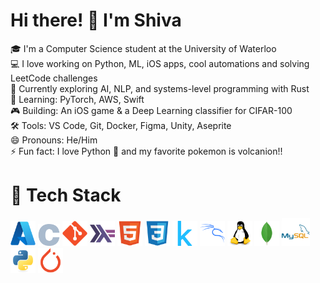 # Hi there! 👋 I'm Shiva

🎓 I'm a Computer Science student at the University of Waterloo  
💻 I love working on Python, ML, iOS apps, cool automations  and solving LeetCode challenges  
🚀 Currently exploring AI, NLP, and systems-level programming with Rust  
🌱 Learning: PyTorch, AWS, Swift  
🎮 Building: An iOS game & a Deep Learning classifier for CIFAR-100  
🛠️ Tools: VS Code, Git, Docker, Figma, Unity, Aseprite  
😄 Pronouns: He/Him  
⚡ Fun fact: I love Python 🐍 and my favorite pokemon is volcanion!!  
  
# 🧰 Tech Stack
<div>
    <img src='https://github.com/devicons/devicon/blob/master/icons/azure/azure-original.svg' title='azure' alt='azure' height='40' width='40'>
    <img src='https://github.com/devicons/devicon/blob/master/icons/c/c-original.svg' title='C' alt='C' height='35' width='35'>
    <img src='https://github.com/devicons/devicon/blob/master/icons/git/git-original.svg' title='git' alt='git' height='40' width='40'>
    <img src='https://github.com/devicons/devicon/blob/master/icons/haskell/haskell-original.svg' title='haskell' alt='haskell' height='40' width='40'>
    <img src='https://github.com/devicons/devicon/blob/master/icons/html5/html5-original.svg' title='html' alt='html' height='40' width='40'>
    <img src='https://github.com/devicons/devicon/blob/master/icons/css3/css3-original.svg' title='css' alt='css' height='40' width='40'>
    <img src='https://github.com/devicons/devicon/blob/master/icons/kaggle/kaggle-original.svg' title='kaggle' alt='kaggle' height='40' width='40'>
    <img src='https://github.com/devicons/devicon/blob/master/icons/kalilinux/kalilinux-original.svg' title='kalilinux' alt='kalilinux' height='40' width='40'>
    <img src='https://github.com/devicons/devicon/blob/master/icons/linux/linux-original.svg' title='linux' alt='linux' height='40' width='40'>
    <img src='https://github.com/devicons/devicon/blob/master/icons/mongodb/mongodb-original.svg' title='mongodb' alt='mongodb' height='40' width='40'>
    <img src='https://github.com/devicons/devicon/blob/master/icons/mysql/mysql-original-wordmark.svg' title='mysql' alt='mysql' height='45' width='45'>
    <img src='https://github.com/devicons/devicon/blob/master/icons/python/python-original.svg' title='python' alt='python' height='40' width='40'>
    <img src='https://github.com/devicons/devicon/blob/master/icons/pytorch/pytorch-original.svg' title='pytorch' alt='pytorch' height='40' width='40'>
</div>

